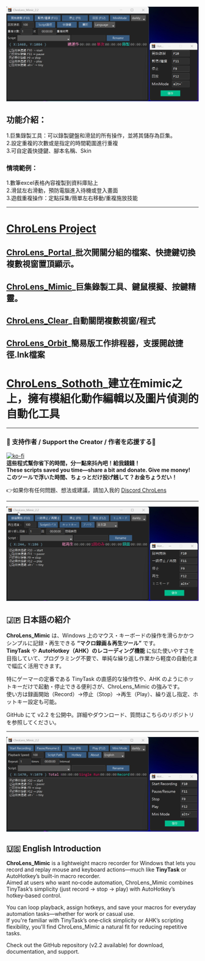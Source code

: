![ChroLens_Mimic](./clm2.2tw.png)

## 功能介紹：</br>
1.巨集錄製工具：可以錄製鍵盤和滑鼠的所有操作，並將其儲存為巨集。</br>
2.設定重複的次數或是指定的時間範圍進行重複</br>
3.可自定義快捷鍵、腳本名稱、Skin</br>

### 情境範例：</br>
1.數筆excel表格內容複製到資料庫貼上</br>
2.滑鼠左右滑動，預防電腦進入待機或登入畫面</br>
3.遊戲重複操作：定點採集/簡單左右移動/重複施放技能</br>

---
# [ChroLens Project](https://home.gamer.com.tw/artwork.php?sn=6150515)</br>
## [ChroLens_Portal](https://github.com/Lucienwooo/ChroLens_Portal)_批次開關分組的檔案、快捷鍵切換複數視窗置頂顯示。</br>
## [ChroLens_Mimic](https://github.com/Lucienwooo/ChroLens_Mimic)_巨集錄製工具、鍵鼠模擬、按鍵精靈。</br>
## [ChroLens_Clear](https://github.com/Lucienwooo/ChroLens_Clear)_自動關閉複數視窗/程式</br>
## [ChroLens_Orbit](https://github.com/Lucienwooo/ChroLens_Orbit)_簡易版工作排程器，支援開啟捷徑.lnk檔案</br>
# [ChroLens_Sothoth](https://github.com/Lucienwooo/ChroLens_Sothoth)_建立在mimic之上，擁有模組化動作編輯以及圖片偵測的自動化工具</br>

---

### 💸 支持作者 / Support the Creator / 作者を応援する💸
[![ko-fi](https://ko-fi.com/img/githubbutton_sm.svg)](https://ko-fi.com/B0B51FBVA8)</br>
 **這些程式幫你省下的時間，分一點來抖內吧！給我錢錢！**  </br>
 **These scripts saved you time—share a bit and donate. Give me money!**    </br>
 **このツールで浮いた時間、ちょっとだけ投げ銭して？お金ちょうだい！**  </br>

👉如果你有任何問題、想法或建議，請加入我的 [Discord ChroLens](https://discord.gg/72Kbs4WPPn)

---

![ChroLens_Mimic](./clm2.2jp.png)
## 🇯🇵 日本語の紹介

**ChroLens_Mimic** は、Windows 上のマウス・キーボードの操作を滑らかかつシンプルに記録・再生できる **“マクロ録画＆再生ツール”** です。  
**TinyTask** や **AutoHotkey（AHK）のレコーディング機能** に似た使いやすさを目指していて、プログラミング不要で、単純な繰り返し作業から軽度の自動化まで幅広く活用できます。

特にゲーマーの定番である TinyTask の直感的な操作性や、AHK のようにホットキーだけで起動・停止できる便利さが、ChroLens_Mimic の強みです。  
使い方は録画開始（Record）→停止（Stop）→再生（Play）、繰り返し指定、ホットキー設定も可能。

GitHub にて v2.2 を公開中。詳細やダウンロード、質問はこちらのリポジトリを参照してください。

---

![ChroLens_Mimic](./clm2.2en.png)
## 🇺🇸 English Introduction

**ChroLens_Mimic** is a lightweight macro recorder for Windows that lets you record and replay mouse and keyboard actions—much like **TinyTask** or AutoHotkey’s built-in macro recorder.  
Aimed at users who want no‑code automation, ChroLens_Mimic combines TinyTask’s simplicity (just record → stop → play) with AutoHotkey’s hotkey‑based control.

You can loop playback, assign hotkeys, and save your macros for everyday automation tasks—whether for work or casual use.  
If you're familiar with TinyTask’s one‑click simplicity or AHK’s scripting flexibility, you'll find ChroLens_Mimic a natural fit for reducing repetitive tasks.

Check out the GitHub repository (v2.2 available) for download, documentation, and support.